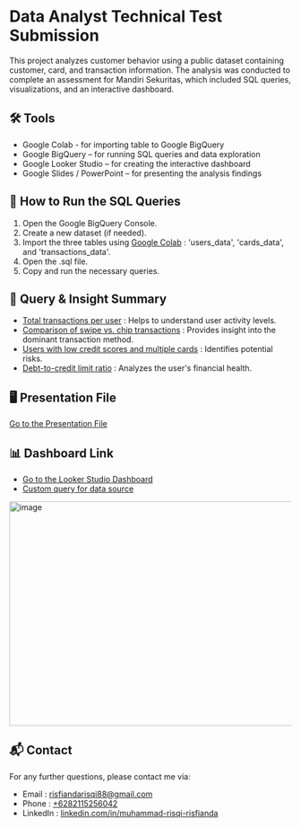 # Data Analyst Technical Test Submission
This project analyzes customer behavior using a public dataset containing customer, card, and transaction information. The analysis was conducted to complete an assessment for Mandiri Sekuritas, which included SQL queries, visualizations, and an interactive dashboard.

## 🛠️ Tools
- Google Colab - for importing table to Google BigQuery
- Google BigQuery – for running SQL queries and data exploration
- Google Looker Studio – for creating the interactive dashboard
- Google Slides / PowerPoint – for presenting the analysis findings

## 🚀 How to Run the SQL Queries
1. Open the Google BigQuery Console.
2. Create a new dataset (if needed).
3. Import the three tables using [Google Colab](https://github.com/RisqiRisfianda/Mandiri-Sekuritas---Data-Analyst-Technical-Test-Submission/blob/main/Import_Big_CSV_to_BigQuery.ipynb) : 'users_data', 'cards_data', and 'transactions_data'.
4. Open the .sql file.
5. Copy and run the necessary queries.

## 🎯 Query & Insight Summary
- [Total transactions per user](https://github.com/RisqiRisfianda/Mandiri-Sekuritas---Data-Analyst-Technical-Test-Submission/blob/main/sql/total_transactions_per_user.sql) : Helps to understand user activity levels.
- [Comparison of swipe vs. chip transactions](https://github.com/RisqiRisfianda/Mandiri-Sekuritas---Data-Analyst-Technical-Test-Submission/blob/main/sql/swipe_vs_chip_transactions.sql) : Provides insight into the dominant transaction method.
- [Users with low credit scores and multiple cards](https://github.com/RisqiRisfianda/Mandiri-Sekuritas---Data-Analyst-Technical-Test-Submission/blob/main/sql/low_credit_scores_and_multiple_cards.sql) : Identifies potential risks.
- [Debt-to-credit limit ratio](https://github.com/RisqiRisfianda/Mandiri-Sekuritas---Data-Analyst-Technical-Test-Submission/blob/main/sql/debt_and_credit_limit_ratio) : Analyzes the user's financial health.

## 🖥️ Presentation File
[Go to the Presentation File](https://lookerstudio.google.com/xyz)

## 📊 Dashboard Link
- [Go to the Looker Studio Dashboard](https://lookerstudio.google.com/reporting/361c826d-fc1a-46bb-903b-c0db6373bc30/page/DBnTF)
- [Custom query for data source](https://github.com/RisqiRisfianda/Mandiri-Sekuritas---Data-Analyst-Technical-Test-Submission/blob/main/sql/dashboard_data_source.sql) 

<img width="600" height="400" alt="image" src="https://github.com/user-attachments/assets/9330c808-b4c4-4629-8871-d2038bb420ad" />


## 📬 Contact
For any further questions, please contact me via:
- Email : risfiandarisqi88@gmail.com
- Phone : [+6282115256042](https://wa.me/6282115256042) 
- LinkedIn : [linkedin.com/in/muhammad-risqi-risfianda](https://linkedin.com/in/muhammad-risqi-risfianda)
